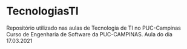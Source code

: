 # TecnologiasTI
Repositório utilizado nas aulas de Tecnologia de TI no PUC-Campinas
Curso de Engenharia de Software da PUC-CAMPINAS. Aula do dia 17.03.2021
